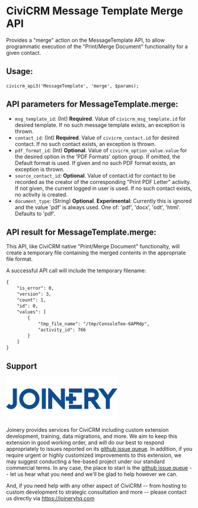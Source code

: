 # CiviCRM Message Template Merge API

Provides a "merge" action on the MessageTemplate API, to allow programmatic
execution of the "Print/Merge Document" functionality for a given contact.

## Usage:

```
civicrm_api3('MessageTemplate', 'merge', $params);
```

## API parameters for MessageTemplate.merge:

* `msg_template_id`: (Int) **Required**. Value of `civicrm_msg_template.id` for
  desired template. If no such message template exists, an exception is thrown.
* `contact_id`: (Int) **Required**. Value of `civicrm_contact.id` for desired
  contact. If no such contact exists, an exception is thrown.
* `pdf_format_id`: (Int) **Optional**. Value of `civicrm_option_value.value` for
  the desired option in the 'PDF Formats' option group. If omitted, the Default
  format is used. If given and no such PDF format exists, an exception is thrown.
* `source_contact_id`: **Optional**. Value of contact.id for contact to be
  recorded as the creator of the corresponding "Print PDF Letter" activity. If
  not given, the current logged in user is used. If no such contact exists, no
  activity is created.
* `document_type`: (String) **Optional**. **Experimental**: Currently this is ignored
  and the value \'pdf\' is always used. One of: \'pdf\', \'docx\', \'odt\',
  \'html\'. Defaults to \'pdf\'.

## API result for MessageTemplate.merge:
This API, like CiviCRM native "Print/Merge Document" functionalty, will create
a temporary file containing the merged contents in the appropriate file format.

A successful API call will include the temporary filename:
```
{
    "is_error": 0,
    "version": 3,
    "count": 1,
    "id": 0,
    "values": [
        {
            "tmp_file_name": "/tmp/ConsoleTee-6APMdp",
            "activity_id": 766
        }
    ]
}
```

## Support
![screenshot](/images/joinery-logo.png)

Joinery provides services for CiviCRM including custom extension development, training, data migrations, and more. We aim to keep this extension in good working order, and will do our best to respond appropriately to issues reported on its [github issue queue](https://github.com/twomice/com.joineryhq.msgtplmerge/issues). In addition, if you require urgent or highly customized improvements to this extension, we may suggest conducting a fee-based project under our standard commercial terms.  In any case, the place to start is the [github issue queue](https://github.com/twomice/com.joineryhq.msgtplmerge/issues) -- let us hear what you need and we'll be glad to help however we can.

And, if you need help with any other aspect of CiviCRM -- from hosting to custom development to strategic consultation and more -- please contact us directly via https://joineryhq.com